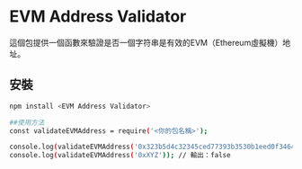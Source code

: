 # EVM Address Validator

這個包提供一個函數來驗證是否一個字符串是有效的EVM（Ethereum虛擬機）地址。

## 安裝

```bash
npm install <EVM Address Validator>

##使用方法
const validateEVMAddress = require('<你的包名稱>');

console.log(validateEVMAddress('0x323b5d4c32345ced77393b3530b1eed0f346429d')); // 輸出：true
console.log(validateEVMAddress('0xXYZ')); // 輸出：false
